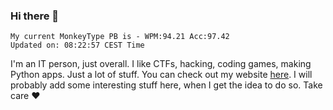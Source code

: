 ### Hi there 👋
<!-- PB START -->
```
My current MonkeyType PB is - WPM:94.21 Acc:97.42
Updated on: 08:22:57 CEST Time
```
<!-- PB END -->
I'm an IT person, just overall. I like CTFs, hacking, coding games, making Python apps. Just a lot of stuff.
You can check out my website [here](https://skill3472.github.io/).
I will probably add some interesting stuff here, when I get the idea to do so. Take care ❤️

